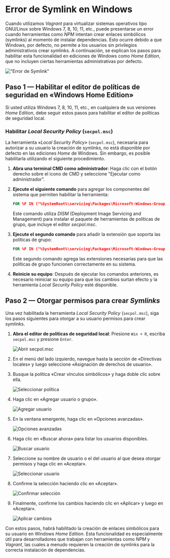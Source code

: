 # Error de Symlink en Windows

Cuando utilizamos _Vagrant_ para virtualizar sistemas operativos tipo GNU/Linux sobre Windows 7, 8, 10, 11, etc., puede presentarse un error cuando herramientas como _NPM_ intentan crear enlaces simbólicos (symlinks) al momento de instalar dependencias. Esto ocurre debido a que Windows, por defecto, no permite a los usuarios sin privilegios administrativos crear symlinks. A continuación, se explican los pasos para habilitar esta funcionalidad en ediciones de Windows como _Home Edition_, que no incluyen ciertas herramientas administrativas por defecto.

!["Error de Symlink"](./images/symlink/00-symlink-error.png)

## Paso 1 — Habilitar el editor de políticas de seguridad en «Windows Home Edition»

Si usted utiliza Windows 7, 8, 10, 11, etc., en cualquiera de sus versiones _Home Edition_, debe seguir estos pasos para habilitar el editor de políticas de seguridad local.

### Habilitar _Local Security Policy_ (`secpol.msc`)

La herramienta _«Local Security Policy»_ (`secpol.msc`), necesaria para autorizar a su usuario la creación de symlinks, no está disponible por defecto en las ediciones _Home_ de Windows. Sin embargo, es posible habilitarla utilizando el siguiente procedimiento.

1. **Abra una terminal CMD como administrador**: Haga clic con el botón derecho sobre el icono de CMD y seleccione "Ejecutar como administrador".
   
2. **Ejecute el siguiente comando** para agregar los componentes del sistema que permiten habilitar la herramienta:

    ```cmd
    FOR %F IN ("%SystemRoot%\servicing\Packages\Microsoft-Windows-GroupPolicy-ClientTools-Package~*.mum") DO (DISM /Online /NoRestart /Add-Package:"%F")
    ```

   Este comando utiliza _DISM_ (Deployment Image Servicing and Management) para instalar el paquete de herramientas de políticas de grupo, que incluye el editor _secpol.msc_. 

3. **Ejecute el segundo comando** para añadir la extensión que soporta las políticas de grupo:

    ```cmd
    FOR %F IN ("%SystemRoot%\servicing\Packages\Microsoft-Windows-GroupPolicy-ClientExtensions-Package~*.mum") DO (DISM /Online /NoRestart /Add-Package:"%F")
    ```

   Este segundo comando agrega las extensiones necesarias para que las políticas de grupo funcionen correctamente en su sistema.

4. **Reinicie su equipo**: Después de ejecutar los comandos anteriores, es necesario reiniciar su equipo para que los cambios surtan efecto y la herramienta _Local Security Policy_ esté disponible.

## Paso 2 — Otorgar permisos para crear _Symlinks_

Una vez habilitada la herramienta _Local Security Policy_ (`secpol.msc`), siga los pasos siguientes para otorgar a su usuario permisos para crear symlinks.

1. **Abra el editor de políticas de seguridad local**: Presione `Win + R`, escriba `secpol.msc` y presione `Enter`. 

   ![Abrir secpol.msc](./images/symlink/01-secpol.jpg)

2. En el menú del lado izquierdo, navegue hasta la sección de «Directivas locales» y luego seleccione «Asignación de derechos de usuario».

3. Busque la política «Crear vínculos simbólicos» y haga doble clic sobre ella.

   ![Seleccionar política](./images/symlink/02-create-symlinks.jpg)

4. Haga clic en «Agregar usuario o grupo».

   ![Agregar usuario](./images/symlink/03-add-user.jpg)

5. En la ventana emergente, haga clic en «Opciones avanzadas».

   ![Opciones avanzadas](./images/symlink/04-search-user.jpg)

6. Haga clic en «Buscar ahora» para listar los usuarios disponibles.

   ![Buscar usuario](./images/symlink/05-find-now.jpg)

7. Seleccione su nombre de usuario o el del usuario al que desea otorgar permisos y haga clic en «Aceptar».

   ![Seleccionar usuario](./images/symlink/06-select-user.jpg)

8. Confirme la selección haciendo clic en «Aceptar».

   ![Confirmar selección](./images/symlink/07-submit-user.jpg)

9. Finalmente, confirme los cambios haciendo clic en «Aplicar» y luego en «Aceptar».

   ![Aplicar cambios](./images/symlink/08-confirm-changes.jpg)

Con estos pasos, habrá habilitado la creación de enlaces simbólicos para su usuario en Windows _Home Edition_. Esta funcionalidad es especialmente útil para desarrolladores que trabajan con herramientas como _NPM_ y _Vagrant_, las cuales a menudo requieren la creación de symlinks para la correcta instalación de dependencias.